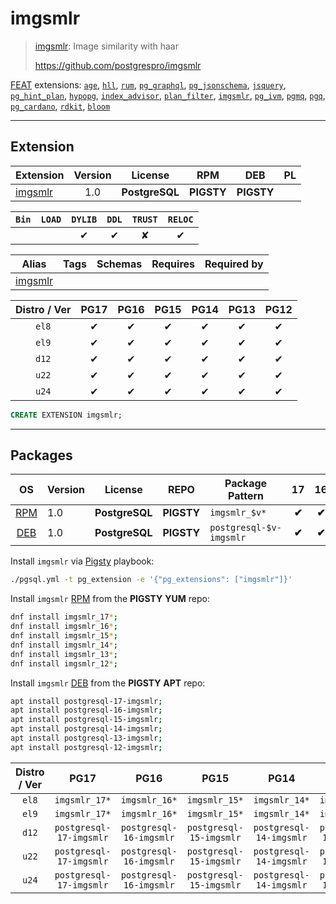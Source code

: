 # imgsmlr


> [imgsmlr](https://github.com/postgrespro/imgsmlr): Image similarity with haar
>
> https://github.com/postgrespro/imgsmlr





[FEAT](/feat) extensions: [`age`](/age), [`hll`](/hll), [`rum`](/rum), [`pg_graphql`](/pg_graphql), [`pg_jsonschema`](/pg_jsonschema), [`jsquery`](/jsquery), [`pg_hint_plan`](/pg_hint_plan), [`hypopg`](/hypopg), [`index_advisor`](/index_advisor), [`plan_filter`](/plan_filter), [`imgsmlr`](/imgsmlr), [`pg_ivm`](/pg_ivm), [`pgmq`](/pgmq), [`pgq`](/pgq), [`pg_cardano`](/pg_cardano), [`rdkit`](/rdkit), [`bloom`](/bloom)


-------
## Extension


| Extension | Version | License | RPM | DEB | PL |
|-----------|:-------:|:-------:|:---:|:---:|:--:|
| [imgsmlr](https://github.com/postgrespro/imgsmlr) | 1.0 | **<span class="tcblue">PostgreSQL</span>** | **<span class="tcwarn">PIGSTY</span>** | **<span class="tcwarn">PIGSTY</span>** |  |



| `Bin` | `LOAD` | `DYLIB` | `DDL` | `TRUST` | `RELOC` |
|:-----:|:------:|:-------:|:-----:|:-------:|:-------:|
|  |  | <span class="tcblue">✔</span> | <span class="tcblue">✔</span> | <span class="tcwarn">✘</span> | <span class="tcblue">✔</span> |



| Alias | Tags | Schemas | Requires | Required by |
|-------|------|---------|----------|-------------|
| [imgsmlr](/imgsmlr) |  |  |  |  |



| Distro / Ver | PG17 | PG16 | PG15 | PG14 | PG13 | PG12 |
|:------------:|:----:|:----:|:----:|:----:|:----:|:----:|
| `el8` | <span class="tcblue">✔</span> | <span class="tcblue">✔</span> | <span class="tcblue">✔</span> | <span class="tcblue">✔</span> | <span class="tcblue">✔</span> | <span class="tcblue">✔</span> |
| `el9` | <span class="tcblue">✔</span> | <span class="tcblue">✔</span> | <span class="tcblue">✔</span> | <span class="tcblue">✔</span> | <span class="tcblue">✔</span> | <span class="tcblue">✔</span> |
| `d12` | <span class="tcblue">✔</span> | <span class="tcblue">✔</span> | <span class="tcblue">✔</span> | <span class="tcblue">✔</span> | <span class="tcblue">✔</span> | <span class="tcblue">✔</span> |
| `u22` | <span class="tcblue">✔</span> | <span class="tcblue">✔</span> | <span class="tcblue">✔</span> | <span class="tcblue">✔</span> | <span class="tcblue">✔</span> | <span class="tcblue">✔</span> |
| `u24` | <span class="tcblue">✔</span> | <span class="tcblue">✔</span> | <span class="tcblue">✔</span> | <span class="tcblue">✔</span> | <span class="tcblue">✔</span> | <span class="tcblue">✔</span> |





```sql
CREATE EXTENSION imgsmlr;
```

-----------


## Packages


| OS | Version | License | REPO | Package Pattern | 17 | 16 | 15 | 14 | 13 | 12 | Dependency |
|:--:|---------|:-------:|:----:|-----------------|:--:|:--:|:--:|:--:|:--:|:--:|------------|
| [RPM](/rpm) | 1.0 | **<span class="tcblue">PostgreSQL</span>** | **<span class="tcwarn">PIGSTY</span>** | `imgsmlr_$v*` | **<span class="tcwarn">✔</span>** | **<span class="tcwarn">✔</span>** | **<span class="tcwarn">✔</span>** | **<span class="tcwarn">✔</span>** | **<span class="tcwarn">✔</span>** | **<span class="tcwarn">✔</span>** |  |
| [DEB](/deb) | 1.0 | **<span class="tcblue">PostgreSQL</span>** | **<span class="tcwarn">PIGSTY</span>** | `postgresql-$v-imgsmlr` | **<span class="tcwarn">✔</span>** | **<span class="tcwarn">✔</span>** | **<span class="tcwarn">✔</span>** | **<span class="tcwarn">✔</span>** | **<span class="tcwarn">✔</span>** | **<span class="tcwarn">✔</span>** |  |



Install `imgsmlr` via [Pigsty](https://pigsty.io/docs/pgext/usage/install/) playbook:

```bash
./pgsql.yml -t pg_extension -e '{"pg_extensions": ["imgsmlr"]}'
```


Install `imgsmlr` [RPM](/rpm) from the **<span class="tcwarn">PIGSTY</span>** **YUM** repo:

```bash
dnf install imgsmlr_17*;
dnf install imgsmlr_16*;
dnf install imgsmlr_15*;
dnf install imgsmlr_14*;
dnf install imgsmlr_13*;
dnf install imgsmlr_12*;
```


Install `imgsmlr` [DEB](/deb) from the **<span class="tcwarn">PIGSTY</span>** **APT** repo:

```bash
apt install postgresql-17-imgsmlr;
apt install postgresql-16-imgsmlr;
apt install postgresql-15-imgsmlr;
apt install postgresql-14-imgsmlr;
apt install postgresql-13-imgsmlr;
apt install postgresql-12-imgsmlr;
```




| Distro / Ver | PG17 | PG16 | PG15 | PG14 | PG13 | PG12 |
|:------------:|:----:|:----:|:----:|:----:|:----:|:----:|
| `el8` | `imgsmlr_17*` | `imgsmlr_16*` | `imgsmlr_15*` | `imgsmlr_14*` | `imgsmlr_13*` | `imgsmlr_12*` |
| `el9` | `imgsmlr_17*` | `imgsmlr_16*` | `imgsmlr_15*` | `imgsmlr_14*` | `imgsmlr_13*` | `imgsmlr_12*` |
| `d12` | `postgresql-17-imgsmlr` | `postgresql-16-imgsmlr` | `postgresql-15-imgsmlr` | `postgresql-14-imgsmlr` | `postgresql-13-imgsmlr` | `postgresql-12-imgsmlr` |
| `u22` | `postgresql-17-imgsmlr` | `postgresql-16-imgsmlr` | `postgresql-15-imgsmlr` | `postgresql-14-imgsmlr` | `postgresql-13-imgsmlr` | `postgresql-12-imgsmlr` |
| `u24` | `postgresql-17-imgsmlr` | `postgresql-16-imgsmlr` | `postgresql-15-imgsmlr` | `postgresql-14-imgsmlr` | `postgresql-13-imgsmlr` | `postgresql-12-imgsmlr` |





